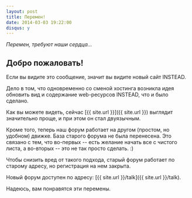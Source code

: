 ```yaml
---
layout: post
title: Перемен!
date: 2014-03-03 19:22:00
disqus: y
---
```

*Перемен, требуют наши сердца...*

## Добро пожаловать!

Если вы видите это сообщение, значит вы видите новый сайт INSTEAD.

Дело в том, что одновременно со сменой хостинга возникла идея обновить
вид и содержание web-ресурсов INSTEAD, что и было сделано.

Как вы можете видеть, сейчас [{{ site.url }}]({{ site.url }}) выглядит значительно проще, 
и при этом он стал двуязычным.

Кроме того, теперь наш форум работает на другом (простом, но удобном) движке. База старого форума
не была перенесена. Это связано с тем, что во-первых -- есть желание начать все с чистого листа, 
а во-вторых -- это не так просто сделать. :)

Чтобы снизить вред от такого подхода, старый форум работает по старому адресу, но регистрация на нем закрыта.

Новый форум доступен по адресу: [{{ site.url }}/talk]({{ site.url }}/talk). 

Надеюсь, вам понравятся эти перемены.

